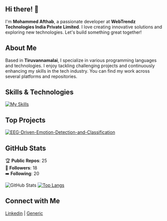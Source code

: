 ## Hi there! 👋

I'm **Mohammed Afthab**, a passionate developer at **WebTrendz Technologies India Private Limited**. I love creating innovative solutions and exploring new technologies. Let's build something great together!

## About Me

Based in **Tiruvannamalai**, I specialize in various programming languages and technologies. I enjoy tackling challenging projects and continuously enhancing my skills in the tech industry. You can find my work across several platforms and repositories.

## Skills & Technologies

[![My Skills](https://skillicons.dev/icons?i=js,ts,react,electron,nodejs,mongodb,mysql,py,postman,github,bitbucket,webpack,materialui,bootstrap,androidstudio,flutter,dart,vscode,php,html,css,tensorflow,laravel,docker,deno&perline=12)](https://skillicons.dev)

## Top Projects

[![EEG-Driven-Emotion-Detection-and-Classification](https://github-readme-stats.vercel.app/api/pin/?username=MohammedAfthab18&repo=EEG-Driven-Emotion-Detection-and-Classification&theme=dark)](https://github.com/MohammedAfthab18/EEG-Driven-Emotion-Detection-and-Classification)


## GitHub Stats
🏆 **Public Repos**: 25  
👥 **Followers**: 18  
➡️ **Following**: 20  

![GitHub Stats](https://github-readme-stats.vercel.app/api?username=MohammedAfthab18&show_icons=true&theme=radical)
[![Top Langs](https://github-readme-stats.vercel.app/api/top-langs/?username=MohammedAfthab18&layout=compact&theme=dark)](https://github.com/anuraghazra/github-readme-stats)

## Connect with Me

<a href="https://www.linkedin.com/in/mohammed-afthab-4a8a72220/" target="_blank" rel="noopener noreferrer"><Icon /> Linkedin</a> | <a href="https://bitbucket.org/dev-work-web-stack/workspace/repositories/" target="_blank" rel="noopener noreferrer"><Icon /> Generic</a>
